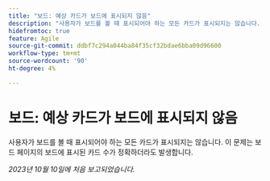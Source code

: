 ```yaml
---
title: "보드: 예상 카드가 보드에 표시되지 않음"
description: "사용자가 보드를 볼 때 표시되어야 하는 모든 카드가 표시되지는 않습니다. 이 문제는 보드 페이지의 보드에 표시된 카드 수가 정확하더라도 발생합니다."
hidefromtoc: true
feature: Agile
source-git-commit: ddbf7c294a044ba84f35cf32bdae6bba09d96600
workflow-type: tm+mt
source-wordcount: '90'
ht-degree: 4%

---
```



# 보드: 예상 카드가 보드에 표시되지 않음

사용자가 보드를 볼 때 표시되어야 하는 모든 카드가 표시되지는 않습니다. 이 문제는 보드 페이지의 보드에 표시된 카드 수가 정확하더라도 발생합니다.

_2023년 10월 10일에 처음 보고되었습니다._
